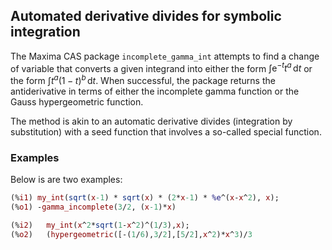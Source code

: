## Automated derivative divides for symbolic integration

The Maxima CAS package `incomplete_gamma_int` attempts to find a change of variable that converts 
a given integrand into either the form $\int \mathrm{e}^{-t} t^a \, \mathrm{d}t$ or
the form $\int t^a (1-t)^b\, \mathrm{d}t$. When successful, the package returns the 
antiderivative in terms of either the incomplete gamma function or the Gauss hypergeometric function. 

The method is akin to an automatic derivative divides (integration by substitution)
with a seed function that involves a so-called special function.

### Examples

Below is are two examples:

```maxima
(%i1) my_int(sqrt(x-1) * sqrt(x) * (2*x-1) * %e^(x-x^2), x);
(%o1) -gamma_incomplete(3/2, (x-1)*x)

(%i2)	my_int(x^2*sqrt(1-x^2)^(1/3),x);
(%o2)	(hypergeometric([-(1/6),3/2],[5/2],x^2)*x^3)/3
 
